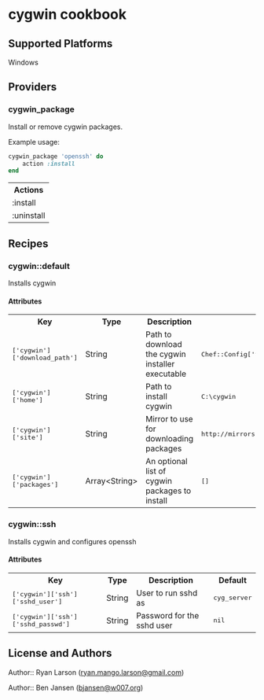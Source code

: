 # cygwin cookbook

## Supported Platforms

Windows

## Providers

### cygwin_package

Install or remove cygwin packages.

Example usage:

```ruby
cygwin_package 'openssh' do
    action :install
end
```

<table>
  <tr>
    <th>Actions</th>
  </tr>
  <tr>
    <td>:install</td>
  </tr>
  <tr>
    <td>:uninstall</td>
  </tr>
</table>


## Recipes

### cygwin::default

Installs cygwin

#### Attributes

<table>
  <tr>
    <th>Key</th>
    <th>Type</th>
    <th>Description</th>
    <th>Default</th>
  </tr>
  <tr>
    <td><tt>['cygwin']['download_path']</tt></td>
    <td>String</td>
    <td>Path to download the cygwin installer executable</td>
    <td><tt>Chef::Config['file_cache_path']</tt></td>
  </tr>
  <tr>
    <td><tt>['cygwin']['home']</tt></td>
    <td>String</td>
    <td>Path to install cygwin</td>
    <td><tt>C:\cygwin</tt></td>
  </tr>
  <tr>
    <td><tt>['cygwin']['site']</tt></td>
    <td>String</td>
    <td>Mirror to use for downloading packages</td>
    <td><tt>http://mirrors.kernel.org/sourceware/cygwin/</tt></td>
  </tr>
  <tr>
    <td><tt>['cygwin']['packages']</tt></td>
    <td>Array&lt;String&gt;</td>
    <td>An optional list of cygwin packages to install</td>
    <td><tt>[]</tt></td>
  </tr>
</table>

### cygwin::ssh

Installs cygwin and configures openssh

#### Attributes

<table>
  <tr>
    <th>Key</th>
    <th>Type</th>
    <th>Description</th>
    <th>Default</th>
  </tr>
  <tr>
    <td><tt>['cygwin']['ssh']['sshd_user']</tt></td>
    <td>String</td>
    <td>User to run sshd as</td>
    <td><tt>cyg_server</tt></td>
  </tr>
  <tr>
    <td><tt>['cygwin']['ssh']['sshd_passwd']</tt></td>
    <td>String</td>
    <td>Password for the sshd user</td>
    <td><tt>nil</tt></td>
  </tr>
</table>

## License and Authors

Author:: Ryan Larson (ryan.mango.larson@gmail.com)

Author:: Ben Jansen (bjansen@w007.org)
